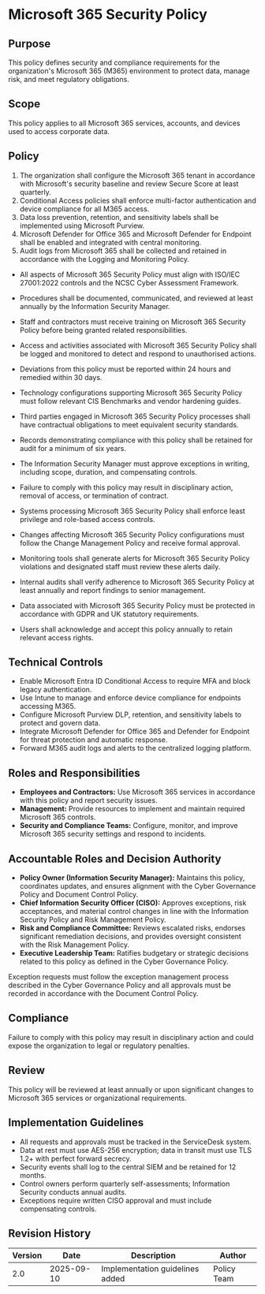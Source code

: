 # Microsoft 365 Security Policy

## Purpose

This policy defines security and compliance requirements for the organization's Microsoft 365 (M365) environment to protect data, manage risk, and meet regulatory obligations.

## Scope

This policy applies to all Microsoft 365 services, accounts, and devices used to access corporate data.

## Policy
1. The organization shall configure the Microsoft 365 tenant in accordance with Microsoft's security baseline and review Secure Score at least quarterly.
2. Conditional Access policies shall enforce multi-factor authentication and device compliance for all M365 access.
3. Data loss prevention, retention, and sensitivity labels shall be implemented using Microsoft Purview.
4. Microsoft Defender for Office 365 and Microsoft Defender for Endpoint shall be enabled and integrated with central monitoring.
5. Audit logs from Microsoft 365 shall be collected and retained in accordance with the Logging and Monitoring Policy.

- All aspects of Microsoft 365 Security Policy must align with ISO/IEC 27001:2022 controls and the NCSC Cyber Assessment Framework.
- Procedures shall be documented, communicated, and reviewed at least annually by the Information Security Manager.
- Staff and contractors must receive training on Microsoft 365 Security Policy before being granted related responsibilities.
- Access and activities associated with Microsoft 365 Security Policy shall be logged and monitored to detect and respond to unauthorised actions.
- Deviations from this policy must be reported within 24 hours and remedied within 30 days.
- Technology configurations supporting Microsoft 365 Security Policy must follow relevant CIS Benchmarks and vendor hardening guides.
- Third parties engaged in Microsoft 365 Security Policy processes shall have contractual obligations to meet equivalent security standards.
- Records demonstrating compliance with this policy shall be retained for audit for a minimum of six years.
- The Information Security Manager must approve exceptions in writing, including scope, duration, and compensating controls.
- Failure to comply with this policy may result in disciplinary action, removal of access, or termination of contract.

- Systems processing Microsoft 365 Security Policy shall enforce least privilege and role-based access controls.
- Changes affecting Microsoft 365 Security Policy configurations must follow the Change Management Policy and receive formal approval.
- Monitoring tools shall generate alerts for Microsoft 365 Security Policy violations and designated staff must review these alerts daily.
- Internal audits shall verify adherence to Microsoft 365 Security Policy at least annually and report findings to senior management.
- Data associated with Microsoft 365 Security Policy must be protected in accordance with GDPR and UK statutory requirements.
- Users shall acknowledge and accept this policy annually to retain relevant access rights.

## Technical Controls

- Enable Microsoft Entra ID Conditional Access to require MFA and block legacy authentication.
- Use Intune to manage and enforce device compliance for endpoints accessing M365.
- Configure Microsoft Purview DLP, retention, and sensitivity labels to protect and govern data.
- Integrate Microsoft Defender for Office 365 and Defender for Endpoint for threat protection and automatic response.
- Forward M365 audit logs and alerts to the centralized logging platform.

## Roles and Responsibilities

- **Employees and Contractors:** Use Microsoft 365 services in accordance with this policy and report security issues.
- **Management:** Provide resources to implement and maintain required Microsoft 365 controls.
- **Security and Compliance Teams:** Configure, monitor, and improve Microsoft 365 security settings and respond to incidents.

## Accountable Roles and Decision Authority

- **Policy Owner (Information Security Manager):** Maintains this policy, coordinates updates, and ensures alignment with the Cyber Governance Policy and Document Control Policy.
- **Chief Information Security Officer (CISO):** Approves exceptions, risk acceptances, and material control changes in line with the Information Security Policy and Risk Management Policy.
- **Risk and Compliance Committee:** Reviews escalated risks, endorses significant remediation decisions, and provides oversight consistent with the Risk Management Policy.
- **Executive Leadership Team:** Ratifies budgetary or strategic decisions related to this policy as defined in the Cyber Governance Policy.

Exception requests must follow the exception management process described in the Cyber Governance Policy and all approvals must be recorded in accordance with the Document Control Policy.

## Compliance

Failure to comply with this policy may result in disciplinary action and could expose the organization to legal or regulatory penalties.

## Review

This policy will be reviewed at least annually or upon significant changes to Microsoft 365 services or organizational requirements.

## Implementation Guidelines
- All requests and approvals must be tracked in the ServiceDesk system.
- Data at rest must use AES-256 encryption; data in transit must use TLS 1.2+ with perfect forward secrecy.
- Security events shall log to the central SIEM and be retained for 12 months.
- Control owners perform quarterly self-assessments; Information Security conducts annual audits.
- Exceptions require written CISO approval and must include compensating controls.

## Revision History

| Version | Date | Description | Author |
| ------- | ---------- | ----------------------- | ------ |
| 2.0     | 2025-09-10 | Implementation guidelines added | Policy Team |
